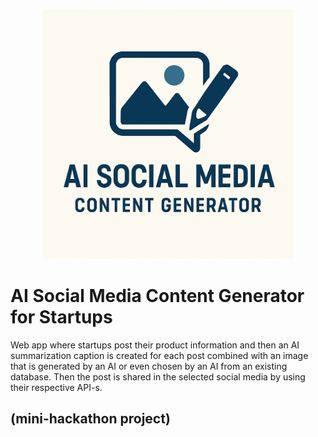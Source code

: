 <p align = center>
	<img src="./social.png" width = "400" alt = "App Logo">
</p>

# AI Social Media Content Generator for Startups

Web app where startups post their product information and then an AI summarization caption is created for each post combined with an image that is generated by an AI or even chosen by an AI from an existing database. Then the post is shared in the selected social media by using their respective API-s.

## (mini-hackathon project)
